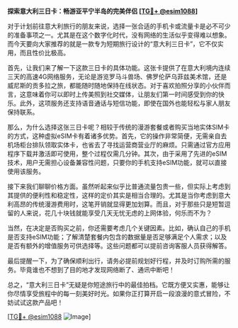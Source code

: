 **探索意大利三日卡：畅游亚平宁半岛的完美伴侣 [[TG💪+ @esim1088](https://t.me/s/esim1088)]**

对于计划前往意大利旅行的朋友来说，选择一张合适的手机卡或流量卡是必不可少的准备事项之一。尤其是在这个数字化时代，没有网络的生活似乎变得难以想象。而今天要向大家推荐的就是一款专为短期旅行设计的“意大利三日卡”，它不仅实用，而且性价比极高。

首先，让我们来了解一下这款三日卡的具体功能。这张卡提供了在意大利境内连续三天的高速4G网络服务，无论是游览罗马斗兽场、佛罗伦萨乌菲兹美术馆，还是威尼斯的贡多拉之旅，都能随时随地保持在线状态。对于喜欢拍照分享的小伙伴而言，这意味着你可以即时上传美照到社交媒体，让朋友们第一时间感受到你的快乐。此外，这项服务还支持语音通话与短信功能，即使在国外也能轻松与家人朋友保持联系。

那么，为什么选择这张三日卡呢？相较于传统的漫游套餐或者购买当地实体SIM卡的方式，这种虚拟eSIM卡有着诸多优势。首先，它的操作非常简便，无需亲自去机场柜台排队领取实体卡，也省去了寻找运营商营业厅的麻烦。只需通过官方应用程序下载并激活即可使用，整个过程仅需几分钟。其次，由于采用了先进的eSIM技术，用户无需担心设备兼容性问题，只要你的手机支持eSIM功能，就可以直接使用该服务。

接下来我们聊聊价格方面。虽然听起来似乎比普通流量包贵一些，但实际上考虑到其提供的便利性和稳定性，这样的定价其实是相当合理的。尤其是当你考虑到意大利高昂的传统漫游费用时，这笔开销就显得更加划算。而且，对于那些只是短暂逗留的人来说，花几十块钱就能享受几天无忧无虑的上网体验，何乐而不为？

当然，在决定是否购买之前，你还需要考虑几个关键因素。比如，确认自己的手机是否支持eSIM功能；了解清楚套餐内包含的数据量是否足够满足个人需求；以及是否有额外的增值服务可供选择等。这些问题都可以提前咨询客服人员获得解答。

最后提醒一下，为了确保顺利出行，请务必提前规划好行程，并及时订购所需的服务。毕竟谁也不想到了目的地才发现网络断了、通讯中断吧！

总之，“意大利三日卡”无疑是你短途旅行中的最佳拍档。它既方便又实惠，能够让你尽情享受旅程中的每一刻美好时光。如果你正打算开启一段浪漫的意式冒险，不妨试试这款产品吧！

[[TG💪+ @esim1088](https://t.me/s/esim1088) ![Image](https://i.postimg.cc/4NQfJmqS/Snipaste-2025-05-13-00-14-12.png)]